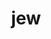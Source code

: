 ---
category: 3-letters
denotation: null
name: jew
reference_link: https://www.etymonline.com/word/jew
root_language: null
root_name: null
title: jew
type: free
word_sums:
- respelling: jew
  sum: 'Jew + '
---